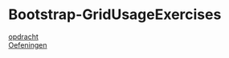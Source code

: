 # Bootstrap-GridUsageExercises

[opdracht](https://github.com/geert-timmermans/Bootstrap-GridUsageExercises/blob/master/opdracht.md)  
[Oefeningen](https://geert-timmermans.github.io/Bootstrap-GridUsageExercises/)
